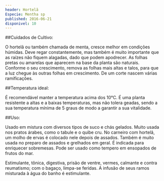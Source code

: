 ```yaml
---
header: Hortelã
Especie: Mentha sp
published: 2016-06-21
disponivel: 10
---
```



##Cuidados de Cultivo:

O hortelã ou também chamada de menta, cresce melhor em condições húmidas. Deve regar constantemente,  mas também é muito importante que as raízes não fiquem alagadas, dado que podem apodrecer. As folhas pretas ou amarelas que aparecem na base da planta são naturais.
Conforme o seu crescimento, remova as folhas mais altas e talos, para que a luz chegue às outras folhas em crescimento. De um corte nascem várias ramificações.
 
 
##Temperatura ideal:

É recomendável manter a temperatura acima dos 10°C.
É uma planta resistente a altas e a baixas temperaturas, mas não tolera geadas, sendo a sua temperatura mínima de 5 graus de modo a garantir a sua vitalidade.


##Uso:

Usado em mistura com diversos tipos de suco e chás gelados. Muito usada nos pratos árabes, 
como o tabule e o quibe cru. No carneiro com hortelã, um molho de ervas é colocado nele depois de assados.
  Também é muito usada no preparo de  assados e grelhados em geral. 
É indicada para enriquecer sobremesas. Pode ser usado como tempero em ensopados de frutos do mar.

Estimulante, tônica, digestiva, prisão de ventre, vermes, calmante e contra reumatismo; com o bagaço, limpa-se feridas. 
A infusão de seus ramos misturada à água do banho é estimulante.

